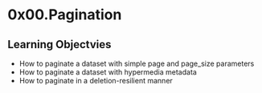 # 0x00.Pagination

## Learning Objectvies

- How to paginate a dataset with simple page and page_size parameters
- How to paginate a dataset with hypermedia metadata
- How to paginate in a deletion-resilient manner
